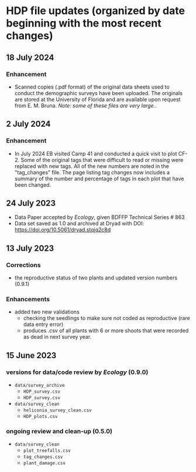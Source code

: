 # HDP file updates (organized by date beginning with the most recent changes)


## 18 July 2024

### Enhancement 

- Scanned copies (.pdf format) of the original data sheets used to conduct the demographic surveys have been uploaded. The originals are stored at the University of Florida and are available upon request from E. M. Bruna. _Note: some of these files are very large._. 

## 2 July 2024

### Enhancement

- In July 2024 EB visited Camp 41 and conducted a quick visit to plot CF-2. Some of the original tags that were difficult to read or missing were replaced with new tags. All of the new numbers are noted in the "tag_changes" file. The page listing tag changes now includes a summary of the number and percentage of tags in each plot that have been changed. 

## 24 July 2023

- Data Paper accepted by _Ecology_, given BDFFP Technical Series # 863
- Data set saved as 1.0 and archived at Dryad with DOI: https://doi.org/10.5061/dryad.stqjq2c8d

## 13 July 2023

### Corrections

- the reproductive status of two plants and updated version numbers (0.9.1)

### Enhancements 

- added two new validations  
  - checking the seedlings to make sure not coded as reproductive (rare data entry error)
  - produces .csv of all plants with 6 or more shoots that were recorded as dead in next survey year.  
  




## 15 June 2023

### versions for data/code review by _Ecology_ (0.9.0)
  
- `data/survey_archive`
  - `HDP_survey.csv` 
  - `HDP_survey.csv`   
- `data/survey_clean` 
  - `heliconia_survey_clean.csv`  
  - `HDP_plots.csv`  
        
### ongoing review and clean-up (0.5.0)   

- `data/survey_clean`
    - `plot_treefalls.csv`   
    - `tag_changes.csv`   
    - `plant_damage.csv`  

